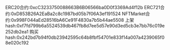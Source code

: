 ERC20合约:0xcC3233750088663B6B06566ba0D0f3369Ad4f12b
ERC721合约:0xD853B26A2EaBa2c8c1987bd05b7f06A3ef191524
NFTMarket合约:0x998F044aEd28516bA6Ce91F4830a7b5b44ae5508
上架hash:0xf7fd799b6a5524539db467fb8d7ee5d57e90d3ed5cb3e7bb76c019e252db2ea1
购买hash:0x242bd7b94f0db23942595c64b8fbf54701e833f14a007a4239065f08e020c192
